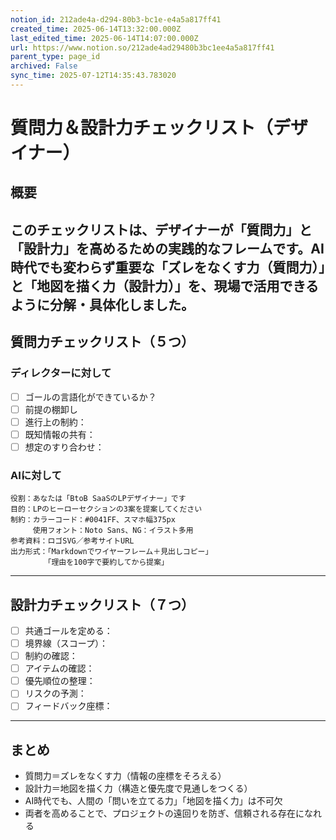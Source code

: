 ```yaml
---
notion_id: 212ade4a-d294-80b3-bc1e-e4a5a817ff41
created_time: 2025-06-14T13:32:00.000Z
last_edited_time: 2025-06-14T14:07:00.000Z
url: https://www.notion.so/212ade4ad29480b3bc1ee4a5a817ff41
parent_type: page_id
archived: False
sync_time: 2025-07-12T14:35:43.783020
---
```


# 質問力＆設計力チェックリスト（デザイナー）

## 概要
このチェックリストは、デザイナーが「質問力」と「設計力」を高めるための実践的なフレームです。AI時代でも変わらず重要な「ズレをなくす力（質問力）」と「地図を描く力（設計力）」を、現場で活用できるように分解・具体化しました。
---
## 質問力チェックリスト（５つ）
### ディレクターに対して
- [ ] ゴールの言語化ができているか？
- [ ] 前提の棚卸し
- [ ] 進行上の制約：
- [ ] 既知情報の共有：
- [ ] 想定のすり合わせ：
### AIに対して
```plain text
役割：あなたは「BtoB SaaSのLPデザイナー」です
目的：LPのヒーローセクションの3案を提案してください
制約：カラーコード：#0041FF、スマホ幅375px
　　　使用フォント：Noto Sans、NG：イラスト多用
参考資料：ロゴSVG／参考サイトURL
出力形式：「Markdownでワイヤーフレーム＋見出しコピー」
　　　　　「理由を100字で要約してから提案」
```
---
## 設計力チェックリスト（７つ）
- [ ] 共通ゴールを定める：
- [ ] 境界線（スコープ）：
- [ ] 制約の確認：
- [ ] アイテムの確認：
- [ ] 優先順位の整理：
- [ ] リスクの予測：
- [ ] フィードバック座標：
---
## まとめ
- 質問力＝ズレをなくす力（情報の座標をそろえる）
- 設計力＝地図を描く力（構造と優先度で見通しをつくる）
- AI時代でも、人間の「問いを立てる力」「地図を描く力」は不可欠
- 両者を高めることで、プロジェクトの遠回りを防ぎ、信頼される存在になれる